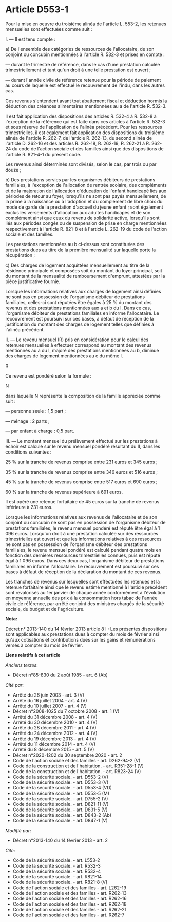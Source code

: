 # Article D553-1

Pour la mise en oeuvre du troisième alinéa de l'article L. 553-2, les retenues mensuelles sont effectuées comme suit : 

I. ― Il est tenu compte : 

a) De l'ensemble des catégories de ressources de l'allocataire, de son conjoint ou concubin mentionnées à l'article R. 532-3
et prises en compte :

― durant le trimestre de référence, dans le cas d'une prestation calculée trimestriellement et tant qu'un droit à une telle
prestation est ouvert ;

― durant l'année civile de référence retenue pour la période de paiement au cours de laquelle est effectué le recouvrement de
l'indu, dans les autres cas. 

Ces revenus s'entendent avant tout abattement fiscal et déduction hormis la déduction des créances alimentaires mentionnées
au a de l'article R. 532-3. 

Il est fait application des dispositions des articles R. 532-4 à R. 532-8 à l'exception de la référence qui est faite dans
ces articles à l'article R. 532-3 et sous réserve de l'application de l'alinéa précédent. Pour les ressources trimestrielles,
il est également fait application des dispositions du troisième alinéa de l'article R. 262-7, de l'article R. 262-13, du
second alinéa de l'article D. 262-16 et des articles R. 262-18, R. 262-19, 
R. 262-21 à R. 262-24 du code de l'action sociale et des familles ainsi que des dispositions de l'article R. 821-4-1 du
présent code. 

Les revenus ainsi déterminés sont divisés, selon le cas, par trois ou par douze ; 

b) Des prestations servies par les organismes débiteurs de prestations familiales, à l'exception de l'allocation de rentrée
scolaire, des compléments et de la majoration de l'allocation d'éducation de l'enfant handicapé liés aux périodes de retour
au foyer, lorsqu'ils ne sont pas payés mensuellement, de la prime à la naissance ou à l'adoption et du complément de libre
choix du mode de garde de la prestation d'accueil du jeune enfant ; sont également exclus les versements d'allocation aux
adultes handicapés et de son complément ainsi que ceux du revenu de solidarité active, lorsqu'ils sont liés aux périodes
congés ou de suspension de prise en charge mentionnées respectivement à l'article R. 821-8 et à l'article L. 262-19 du code
de l'action sociale et des familles. 

Les prestations mentionnées au b ci-dessus sont constituées des prestations dues au titre de la première mensualité sur
laquelle porte la récupération ; 

c) Des charges de logement acquittées mensuellement au titre de la résidence principale et composées soit du montant du loyer
principal, soit du montant de la mensualité de remboursement d'emprunt, attestées par la pièce justificative fournie. 

Lorsque les informations relatives aux charges de logement ainsi définies ne sont pas en possession de l'organisme débiteur
de prestations familiales, celles-ci sont réputées être égales à 25 % du montant des revenus et des prestations mentionnées
aux a et b du I. Dans ce cas, l'organisme débiteur de prestations familiales en informe l'allocataire. Le recouvrement est
poursuivi sur ces bases, à défaut de réception de la justification du montant des charges de logement telles que définies à
l'alinéa précédent. 

II. ― Le revenu mensuel (R) pris en considération pour le calcul des retenues mensuelles à effectuer correspond au montant
des revenus mentionnés au a du I, majoré des prestations mentionnées au b, diminué des charges de logement mentionnées au c
du même I. 

R 

Ce revenu est pondéré selon la formule : 

N 

dans laquelle N représente la composition de la famille appréciée comme suit :

― personne seule : 1,5 part ;

― ménage : 2 parts ;

― par enfant à charge : 0,5 part. 

III. ― Le montant mensuel du prélèvement effectué sur les prestations à échoir est calculé sur le revenu mensuel pondéré
résultant du II, dans les conditions suivantes : 

25 % sur la tranche de revenus comprise entre 231 euros et 345 euros ; 

35 % sur la tranche de revenus comprise entre 346 euros et 516 euros ; 

45 % sur la tranche de revenus comprise entre 517 euros et 690 euros ; 

60 % sur la tranche de revenus supérieure à 691 euros. 

Il est opéré une retenue forfaitaire de 45 euros sur la tranche de revenus inférieure à 231 euros. 

Lorsque les informations relatives aux revenus de l'allocataire et de son conjoint ou concubin ne sont pas en possession de
l'organisme débiteur de prestations familiales, le revenu mensuel pondéré est réputé être égal à 1 096 euros. Lorsqu'un droit
à une prestation calculée sur des ressources trimestrielles est ouvert et que les informations relatives à ces ressources ne
sont pas en possession de l'organisme débiteur des prestations familiales, le revenu mensuel pondéré est calculé pendant
quatre mois en fonction des dernières ressources trimestrielles connues, puis est réputé égal à 1 096 euros. Dans ces deux
cas, l'organisme débiteur de prestations familiales en informe l'allocataire. Le recouvrement est poursuivi sur ces bases à
défaut de réception de la déclaration du montant de ces revenus. 

Les tranches de revenus sur lesquelles sont effectuées les retenues et la retenue forfaitaire ainsi que le revenu estimé
mentionné à l'article précédent sont revalorisés au 1er janvier de chaque année conformément à l'évolution en moyenne
annuelle des prix à la consommation hors tabac de l'année civile de référence, par arrêté conjoint des ministres chargés de
la sécurité sociale, du budget et de l'agriculture.

**Nota:**

Décret n° 2013-140 du 14 février 2013 article 8 I : Les présentes dispositions sont applicables aux prestations dues à
compter du mois de février ainsi qu'aux cotisations et contributions dues sur les gains et rémunérations versés à compter du
mois de février.

**Liens relatifs à cet article**

_Anciens textes_:

  - Décret n°85-830 du 2 août 1985 - art. 6 (Ab)

_Cité par_:

  - Arrêté du 26 juin 2003 - art. 3 (V)
  - Arrêté du 16 juillet 2004 - art. 4 (V)
  - Arrêté du 10 juillet 2007 - art. 4 (V)
  - Décret n°2008-1025 du 7 octobre 2008 - art. 1 (V)
  - Arrêté du 31 décembre 2008 - art. 4 (V)
  - Arrêté du 30 décembre 2010 - art. 4 (V)
  - Arrêté du 28 décembre 2011 - art. 4 (V)
  - Arrêté du 24 décembre 2012 - art. 4 (V)
  - Arrêté du 19 décembre 2013 - art. 4 (V)
  - Arrêté du 11 décembre 2014 - art. 4 (V)
  - Arrêté du 8 décembre 2015 - art. 5 (V)
  - Décret n°2020-1202 du 30 septembre 2020 - art. 2
  - Code de l'action sociale et des familles - art. D262-94-2 (V)
  - Code de la construction et de l'habitation. - art. R351-28-1 (V)
  - Code de la construction et de l'habitation. - art. R823-24 (V)
  - Code de la sécurité sociale. - art. D553-2 (V)
  - Code de la sécurité sociale. - art. D553-3 (V)
  - Code de la sécurité sociale. - art. D553-4 (VD)
  - Code de la sécurité sociale. - art. D553-5 (M)
  - Code de la sécurité sociale. - art. D755-2 (V)
  - Code de la sécurité sociale. - art. D821-11 (V)
  - Code de la sécurité sociale. - art. D831-5 (V)
  - Code de la sécurité sociale. - art. D843-2 (Ab)
  - Code de la sécurité sociale. - art. D847-1 (V)

_Modifié par_:

  - Décret n°2013-140 du 14 février 2013 - art. 2

_Cite_:

  - Code de la sécurité sociale. - art. L553-2
  - Code de la sécurité sociale. - art. R532-3
  - Code de la sécurité sociale. - art. R532-4
  - Code de la sécurité sociale. - art. R821-14
  - Code de la sécurité sociale. - art. R821-8 (V)
  - Code de l'action sociale et des familles - art. L262-19
  - Code de l'action sociale et des familles - art. R262-13
  - Code de l'action sociale et des familles - art. R262-16
  - Code de l'action sociale et des familles - art. R262-18
  - Code de l'action sociale et des familles - art. R262-21
  - Code de l'action sociale et des familles - art. R262-7
